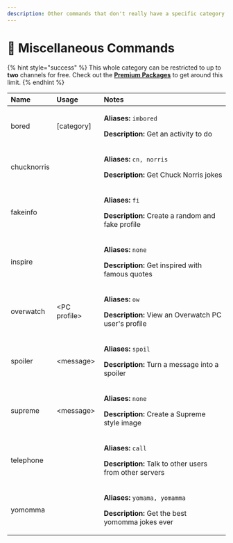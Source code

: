 ```yaml
---
description: Other commands that don't really have a specific category
---
```


# 🎀 Miscellaneous Commands

{% hint style="success" %}
This whole category can be restricted to up to **two** channels for free. Check out the [**Premium Packages**](../info/premium.md) to get around this limit.
{% endhint %}

<table>
  <thead>
    <tr>
      <th style="text-align:left">Name</th>
      <th style="text-align:left">Usage</th>
      <th style="text-align:left">Notes</th>
    </tr>
  </thead>
  <tbody>
    <tr>
      <td style="text-align:left">bored</td>
      <td style="text-align:left">[category]</td>
      <td style="text-align:left">
        <p><b>Aliases:</b>  <code>imbored</code>
        </p>
        <p><b>Description:</b> Get an activity to do</p>
      </td>
    </tr>
    <tr>
      <td style="text-align:left">chucknorris</td>
      <td style="text-align:left"></td>
      <td style="text-align:left">
        <p><b>Aliases:</b>  <code>cn, norris</code>
        </p>
        <p><b>Description:</b> Get Chuck Norris jokes</p>
      </td>
    </tr>
    <tr>
      <td style="text-align:left">fakeinfo</td>
      <td style="text-align:left"></td>
      <td style="text-align:left">
        <p><b>Aliases:</b>  <code>fi</code>
        </p>
        <p><b>Description:</b> Create a random and fake profile</p>
      </td>
    </tr>
    <tr>
      <td style="text-align:left">inspire</td>
      <td style="text-align:left"></td>
      <td style="text-align:left">
        <p><b>Aliases:</b>  <code>none</code>
        </p>
        <p><b>Description:</b> Get inspired with famous quotes</p>
      </td>
    </tr>
    <tr>
      <td style="text-align:left">overwatch</td>
      <td style="text-align:left">&lt;PC profile&gt;</td>
      <td style="text-align:left">
        <p><b>Aliases:</b>  <code>ow</code>
        </p>
        <p><b>Description:</b> View an Overwatch PC user&apos;s profile</p>
      </td>
    </tr>
    <tr>
      <td style="text-align:left">spoiler</td>
      <td style="text-align:left">&lt;message&gt;</td>
      <td style="text-align:left">
        <p><b>Aliases:</b>  <code>spoil</code>
        </p>
        <p><b>Description:</b> Turn a message into a spoiler</p>
      </td>
    </tr>
    <tr>
      <td style="text-align:left">supreme</td>
      <td style="text-align:left">&lt;message&gt;</td>
      <td style="text-align:left">
        <p><b>Aliases:</b>  <code>none</code>
        </p>
        <p><b>Description:</b> Create a Supreme style image</p>
      </td>
    </tr>
    <tr>
      <td style="text-align:left">telephone</td>
      <td style="text-align:left"></td>
      <td style="text-align:left">
        <p><b>Aliases:</b>  <code>call</code>
        </p>
        <p><b>Description:</b> Talk to other users from other servers</p>
      </td>
    </tr>
    <tr>
      <td style="text-align:left">yomomma</td>
      <td style="text-align:left"></td>
      <td style="text-align:left">
        <p><b>Aliases:</b>  <code>yomama, yomamma</code>
        </p>
        <p><b>Description:</b> Get the best yomomma jokes ever</p>
      </td>
    </tr>
  </tbody>
</table>

